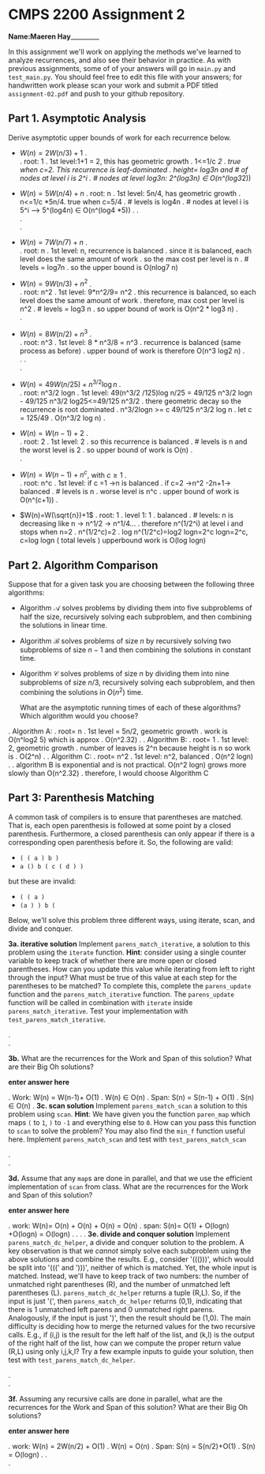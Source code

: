 # CMPS 2200 Assignment 2

**Name:**________Maeren Hay_________________

In this assignment we'll work on applying the methods we've learned to analyze recurrences, and also see their behavior
in practice. As with previous
assignments, some of of your answers will go in `main.py` and `test_main.py`. You
should feel free to edit this file with your answers; for handwritten
work please scan your work and submit a PDF titled `assignment-02.pdf`
and push to your github repository.


## Part 1. Asymptotic Analysis

Derive asymptotic upper bounds of work for each recurrence below.

* $W(n)=2W(n/3)+1$
.  
.  root: 1
.  1st level:1+1 = 2, this has geometric growth
.  1<=1/c *2 
.  true when c=2. This  recurrence is leaf-dominated
.  height= log3n and # of nodes at level i is 2^i
. # nodes at level log3n: 2^(log3n) ∈ O(n^(log3*2))
 
* $W(n)=5W(n/4)+n$
.  root: n
. 1st level: 5n/4, has geometric growth
. n<=1/c *5n/4. true when c=5/4
. # levels is log4n
. # nodes at level i is 5^i --> 5^(log4n) ∈ O(n^(log4 *5))
. 
.  
.  
. 

* $W(n)=7W(n/7)+n$
.  
. root: n
.  1st level: n, recurrence is balanced
.  since it is balanced, each level does the same amount of work
.  so the max cost per level is n
.  # levels = log7n
.  so the upper bound is O(nlog7 n)

* $W(n)=9W(n/3)+n^2$
.  
. root: n^2
. 1st level: 9*n^2/9= n^2
. this recurrence is balanced, so each level does the same amount of work
. therefore, max cost per level is n^2
. # levels = log3 n
.  so upper bound of work is O(n^2 * log3 n)
.  
.

* $W(n)=8W(n/2)+n^3$
.  
. root: n^3
. 1st level: 8 * n^3/8 = n^3
. recurrence is balanced (same process as before)
. upper bound of work is therefore O(n^3 log2 n)
.  
. 
.  
. 


* $W(n)=49W(n/25)+n^{3/2}\log n$
.  
.  root: n^3/2 logn
.  1st level: 49(n^3/2 /125)log n/25 = 49/125 n^3/2 logn - 49/125 n^3/2 log25<=49/125 n^3/2 
.  there geometric decay so the recurrence is root dominated
.  n^3/2logn >= c 49/125 n^3/2 log n 
.  let c = 125/49
.  O(n^3/2 log n)
.  

* $W(n)=W(n-1)+2$
.  
.  root: 2
.  1st level: 2
.  so this recurrence is balanced
.  # levels is n and the worst level is 2
.  so upper bound of work is O(n)
.  
.  

* $W(n)= W(n-1)+n^c$, with $c\geq 1$
.  
.  root: n^c
.  1st level: if c =1 ->n is balanced
.             if c=2 ->n^2 -2n+1-> balanced
.  # levels is n
.  worse level is n^c
.  upper bound of work is O(n^(c+1))
. 

* $W(n)=W(\sqrt{n})+1$
.  root: 1
.  level 1: 1
.  balanced
.  # levels: n is decreasing like n -> n^1/2 -> n^1/4...
.  therefore n^(1/2^i) at level i and stops when n=2
.  n^(1/2^c)=2
.  log n^(1/2^c)=log2
  logn=2^c
  logn=2^c, c=log logn ( total levels )
 upperbound work is O(log logn)

## Part 2. Algorithm Comparison

Suppose that for a given task you are choosing between the following three algorithms:

  * Algorithm $\mathcal{A}$ solves problems by dividing them into
      five subproblems of half the size, recursively solving each
      subproblem, and then combining the solutions in linear time.
    
  * Algorithm $\mathcal{B}$ solves problems of size $n$ by
      recursively solving two subproblems of size $n-1$ and then
      combining the solutions in constant time.
    
  * Algorithm $\mathcal{C}$ solves problems of size $n$ by dividing
      them into nine subproblems of size $n/3$, recursively solving
      each subproblem, and then combining the solutions in $O(n^2)$
      time.

    What are the asymptotic running times of each of these algorithms?
    Which algorithm would you choose?


.  Algorithm A: 
.  root= n
.  1st level = 5n/2, geometric growth
.  work is O(n^log2 5) which is approx 
.  O(n^2.32)
. 
. Algorithm B:
. root= 1
. 1st level: 2, geometric growth
. number of leaves is 2^n because height is n so work is
. O(2^n)
. 
. Algorithm C:
. root= n^2
. 1st level: n^2, balanced
. O(n^2 logn)
. 
. algorithm B is exponential and is not practical. O(n^2 logn) grows more slowly than O(n^2.32)
. therefore, I would choose Algorithm C
## Part 3: Parenthesis Matching

A common task of compilers is to ensure that parentheses are matched. That is, each open parenthesis is followed at some point by a closed parenthesis. Furthermore, a closed parenthesis can only appear if there is a corresponding open parenthesis before it. So, the following are valid:

- `( ( a ) b )`
- `a () b ( c ( d ) )`

but these are invalid:

- `( ( a )`
- `(a ) ) b (`

Below, we'll solve this problem three different ways, using iterate, scan, and divide and conquer.

**3a. iterative solution** Implement `parens_match_iterative`, a solution to this problem using the `iterate` function. **Hint**: consider using a single counter variable to keep track of whether there are more open or closed parentheses. How can you update this value while iterating from left to right through the input? What must be true of this value at each step for the parentheses to be matched? To complete this, complete the `parens_update` function and the `parens_match_iterative` function. The `parens_update` function will be called in combination with `iterate` inside `parens_match_iterative`. Test your implementation with `test_parens_match_iterative`.


.  
. 



**3b.** What are the recurrences for the Work and Span of this solution? What are their Big Oh solutions?

**enter answer here**

.  Work: W(n) = W(n-1)+ O(1)
.  W(n) ∈ O(n)
.  Span: S(n) = S(n-1) + O(1)
.  S(n) ∈ O(n)
.
**3c. scan solution** Implement `parens_match_scan` a solution to this problem using `scan`. **Hint**: We have given you the function `paren_map` which maps `(` to `1`, `)` to `-1` and everything else to `0`. How can you pass this function to `scan` to solve the problem? You may also find the `min_f` function useful here. Implement `parens_match_scan` and test with `test_parens_match_scan`

.  
. 



**3d.** Assume that any `map`s are done in parallel, and that we use the efficient implementation of `scan` from class. What are the recurrences for the Work and Span of this solution? 

**enter answer here**

.  work: W(n)= O(n) + O(n) + O(n) = O(n)
.  span: S(n)= O(1) + O(logn) +O(logn) = O(logn)
. 
. 
. 
. 
**3e. divide and conquer solution** Implement `parens_match_dc_helper`, a divide and conquer solution to the problem. A key observation is that we *cannot* simply solve each subproblem using the above solutions and combine the results. E.g., consider '((()))', which would be split into '(((' and ')))', neither of which is matched. Yet, the whole input is matched. Instead, we'll have to keep track of two numbers: the number of unmatched right parentheses (R), and the number of unmatched left parentheses (L). `parens_match_dc_helper` returns a tuple (R,L). So, if the input is just '(', then `parens_match_dc_helper` returns (0,1), indicating that there is 1 unmatched left parens and 0 unmatched right parens. Analogously, if the input is just ')', then the result should be (1,0). The main difficulty is deciding how to merge the returned values for the two recursive calls. E.g., if (i,j) is the result for the left half of the list, and (k,l) is the output of the right half of the list, how can we compute the proper return value (R,L) using only i,j,k,l? Try a few example inputs to guide your solution, then test with `test_parens_match_dc_helper`.



.  
. 





**3f.** Assuming any recursive calls are done in parallel, what are the recurrences for the Work and Span of this solution? What are their Big Oh solutions?

**enter answer here**

.  work: W(n) = 2W(n/2) + O(1)
.  W(n) = O(n)
.  Span: S(n) = S(n/2)+O(1)
.  S(n) = O(logn)
. 
.  
. 

